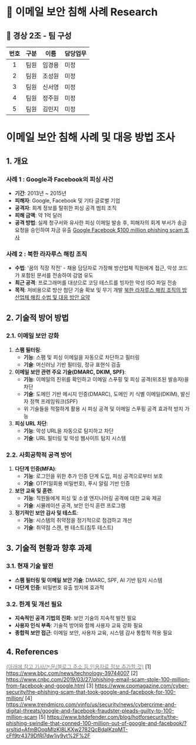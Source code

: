# 📧 이메일 보안 침해 사례 Research 

## 👤 경상 2조 - 팀 구성 
|번호|구분|이름|담당업무|
|:-:|---|---|-------------|
|1|팀원|임경용|     미정     |
|2|팀원|조성원|     미정     |
|3|팀원|신서영|     미정     |
|4|팀원|정주원|     미정     |
|5|팀원|김민지|     미정     |

# 이메일 보안 침해 사례 및 대응 방법 조사 

## 1. 개요

### **사례 1 : Google과 Facebook의 피싱 사건**

- **기간**: 2013년 ~ 2015년
- **피해자**: Google, Facebook 및 기타 글로벌 기업
- **공격자**: 회계 정보를 탈취한 피싱 공격 범죄 조직
- **피해 금액**: 약 1억 달러
- **공격 방법**: 실제 청구서와 유사한 피싱 이메일 발송 후, 피해자의 회계 부서가 송금 요청을 승인하여 자금 유출
[Google Facebook $100 million phishing scam 조사](https://www.notion.so/Google-Facebook-100-million-phishing-scam-9b3ce00e34e54d72a622751c2f9d2e95?pvs=21)

### **사례 2 : 북한 라자루스 해킹 조직** 

- **수법**: '꿈의 직장 작전' - 채용 담당자로 가장해 방산업체 직원에게 접근, 악성 코드가 포함된 문서를 전송하여 감염 유도
- **최근 공격**: 프로그래머를 대상으로 코딩 테스트를 빙자한 악성 ISO 파일 전송
- **목적**: 저비용으로 방산 첨단 기술 확보 및 무기 개발
[북한 라자루스 해킹 조직의 방산업체 해킹 수법 및 대응 방안 요약](https://www.notion.so/6431868a9fbc4180805553b92d2de564?pvs=21)

## 2. **기술적 방어 방법**
### **2.1. 이메일 보안 강화**

1) **스팸 필터링**:
    - **기능**: 스팸 및 피싱 이메일을 자동으로 차단하고 필터링
    - **기술**: 머신러닝 기반 필터링, 정규 표현식 검출
2) **이메일 보안 관련 주요 기술(DMARC, DKIM, SPF)**:
    - **기능**: 이메일의 진위를 확인하고 이메일 스푸핑 및 피싱 공격(위조된 발송자)을 차단
    - **기술**: 도메인 기반 메시지 인증(DMARC), 도메인 키 식별 이메일(DKIM), 발신자 정책 프레임워크(SPF)
    - 위 기술들을 적절하게 활용 시 피싱 공격 및 이메일 스푸핑 공격 효과적 방지 가능
3) **피싱 URL 차단**:
    - **기능**: 악성 URL을 자동으로 탐지하고 차단
    - **기술**: URL 필터링 및 악성 웹사이트 탐지 시스템

### **2.2. 사회공학적 공격 방어**

1) **다단계 인증(MFA)**:
    - **기능**: 로그인을 위한 추가 인증 단계 도입, 피싱 공격으로부터 보호
    - **기술**: OTP(일회용 비밀번호), 푸시 알림 기반 인증
2) **보안 교육 및 훈련**:
    - **기능**: 직원들에게 피싱 및 소셜 엔지니어링 공격에 대한 교육 제공
    - **기술**: 시뮬레이션 공격, 보안 인식 훈련 프로그램
3) **정기적인 보안 감사 및 테스트**:
    - **기능**: 시스템의 취약점을 정기적으로 점검하고 개선
    - **기술**: 취약점 스캔, 펜 테스트(침투 테스트)

## 3. 기술적 현황과 향후 과제

### 3.1. **현재 기술 발전**

* **스팸 필터링 및 이메일 보안 기술**: DMARC, SPF, AI 기반 탐지 시스템
* **다단계 인증**: 비밀번호 유출 방지에 효과적

### 3.2. **한계 및 개선 필요**

* **지속적인 공격 기법의 진화**: 보안 기술의 지속적 발전 필요
* **사용자 인식 부족**: 기술적 방어와 함께 사용자 교육 강화 필요
* **종합적 보안 접근**: 이메일 보안, 사용자 교육, 시스템 감사 통합적 적용 필요

## 4. References
<u><span style="color: gray;">(아래에 참고 기사/논문/블로그 주소 등 인용자료 정보 추가할 것)</span></u>
[1] https://www.bbc.com/news/technology-39744007
[2] https://www.cnbc.com/2019/03/27/phishing-email-scam-stole-100-million-from-facebook-and-google.html
[3] https://www.cpomagazine.com/cyber-security/the-phishing-scam-that-took-google-and-facebook-for-100-million/
[4] https://www.trendmicro.com/vinfo/us/security/news/cybercrime-and-digital-threats/google-and-facebook-fraudster-pleads-guilty-to-100-million-scam
[5] https://www.bitdefender.com/blog/hotforsecurity/the-phishing-swindle-that-conned-100-million-out-of-google-and-facebook/?srsltid=AfmBOoqMIzKl8LKXw2782QcBdaIKzqMT-cFf9tr4379DfRl7dw1iy9yt%2F%2F
